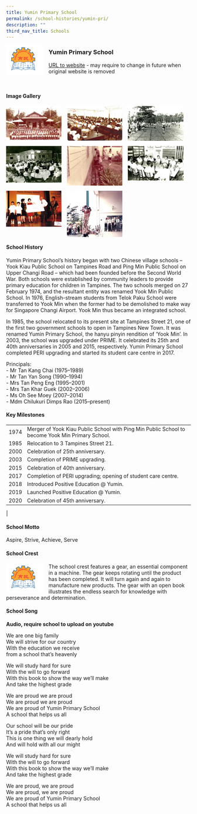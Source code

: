 ```yaml
---
title: Yumin Primary School
permalink: /school-histories/yumin-pri/
description: ""
third_nav_title: Schools
---
```

<img src="/images/yuminpri1.png" style="width:20%;margin-right:15px;" align = "left">

### **Yumin Primary School**
[URL to website](http://yuminpri.moe.edu.sg/) - may require to change in future when original website is removed

<br clear="left">

#### **Image Gallery**

<p><a href="https://staging.d1yxymztqoj7qn.amplifyapp.com/images/yuminpri2.jpg">  
<img src="/images/yuminpri2.jpg" style="width:30%;margin-right:15px;" align = "left">
</a></p>

<p><a href="https://staging.d1yxymztqoj7qn.amplifyapp.com/images/yuminpri3.jpg">  
<img src="/images/yuminpri3.jpg" style="width:30%;margin-right:15px;" align = "left">
</a></p>

<p><a href="https://staging.d1yxymztqoj7qn.amplifyapp.com/images/yuminpri4.jpg">  
<img src="/images/yuminpri4.jpg" style="width:30%;margin-right:15px;" align = "left">
</a></p>

<br clear="left">

<p><a href="https://staging.d1yxymztqoj7qn.amplifyapp.com/images/yuminpri5.jpg">  
<img src="/images/yuminpri5.jpg" style="width:30%;margin-right:15px;" align = "left">
</a></p>

<p><a href="https://staging.d1yxymztqoj7qn.amplifyapp.com/images/yuminpri6.jpg">  
<img src="/images/yuminpri6.jpg" style="width:30%;margin-right:15px;" align = "left">
</a></p>

<p><a href="https://staging.d1yxymztqoj7qn.amplifyapp.com/images/yuminpri7.jpg">  
<img src="/images/yuminpri7.jpg" style="width:30%;margin-right:15px;" align = "left">
</a></p>

<br clear="left">

<p><a href="https://staging.d1yxymztqoj7qn.amplifyapp.com/images/yuminpri8.jpg">  
<img src="/images/yuminpri8.jpg" style="width:30%;margin-right:15px;" align = "left">
</a></p>

<p><a href="https://staging.d1yxymztqoj7qn.amplifyapp.com/images/yuminpri9.jpg">  
<img src="/images/yuminpri9.jpg" style="width:30%;margin-right:15px;" align = "left">
</a></p>

<br clear="left">

#### **School History**
Yumin Primary School’s history began with two Chinese village schools – Yook Kiau Public School on Tampines Road and Ping Min Public School on Upper Changi Road – which had been founded before the Second World War. Both schools were established by community leaders to provide primary education for children in Tampines. The two schools merged on 27 February 1974, and the resultant entity was renamed Yook Min Public School. In 1976, English-stream students from Telok Paku School were transferred to Yook Min when the former had to be demolished to make way for Singapore Changi Airport. Yook Min thus became an integrated school.

In 1985, the school relocated to its present site at Tampines Street 21, one of the first two government schools to open in Tampines New Town. It was renamed Yumin Primary School, the hanyu pinyin rendition of ‘Yook Min’. In 2003, the school was upgraded under PRIME. It celebrated its 25th and 40th anniversaries in 2005 and 2015, respectively. Yumin Primary School completed PERI upgrading and started its student care centre in 2017.

Principals:<br>
\- Mr Tan Kang Chai (1975–1989)<br>
\- Mr Tan Yan Song (1990–1994)<br>
\- Mrs Tan Peng Eng (1995–2001)<br>
\- Mrs Tan Khar Guek (2002–2006)<br>
\- Ms Oh See Moey (2007–2014)<br>
\- Mdm Chilukuri Dimps Rao (2015–present)

#### **Key Milestones**

|  |  |
|:---:|---|
| 1974 | Merger of Yook Kiau Public School with Ping Min Public School to become Yook Min Primary School. |
| 1985 | Relocation to 3 Tampines Street 21. |
| 2000 | Celebration of 25th anniversary. |
| 2003 | Completion of PRIME upgrading. |
| 2015 | Celebration of 40th anniversary. |
| 2017 | Completion of PERI upgrading; opening of student care centre. |
| 2018 | Introduced Positive Education @ Yumin. |
| 2019 | Launched Positive Education @ Yumin. |
| 2020 | Celebration of 45th anniversary. |
|

#### **School Motto**
Aspire, Strive, Achieve, Serve

#### **School Crest**
<img src="/images/yuminpri1.png" style="width:20%;margin-right:15px;" align = "left">

The school crest features a gear, an essential component in a machine. The gear keeps rotating until the product has been completed. It will turn again and again to manufacture new products. The gear with an open book illustrates the endless search for knowledge with perseverance and determination.

#### **School Song**
**Audio, require school to upload on youtube**

We are one big family<br>
We will strive for our country<br>
With the education we receive<br>
from a school that’s heavenly

We will study hard for sure<br>
With the will to go forward<br>
With this book to show the way we’ll make<br>
And take the highest grade

We are proud we are proud<br>
We are proud we are proud<br>
We are proud of Yumin Primary School<br>
A school that helps us all

Our school will be our pride<br>
It’s a pride that’s only right<br>
This is one thing we will dearly hold<br>
And will hold with all our might

We will study hard for sure<br>
With the will to go forward<br>
With this book to show the way we’ll make<br>
And take the highest grade

We are proud, we are proud<br>
We are proud, we are proud<br>
We are proud of Yumin Primary School<br>
A school that helps us all